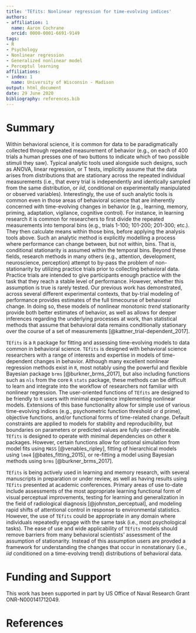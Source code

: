 ```yaml
---
title: 'TEfits: Nonlinear regression for time-evolving indices'
authors:
- affiliation: 1
  name: Aaron Cochrane
  orcid: 0000-0001-6691-9149
tags:
- R
- Psychology
- Nonlinear regression
- Generalized nonlinear model
- Perceptul learning
affiliations:
- index: 1
  name: University of Wisconsin - Madison
output: html_document
date: 29 June 2020
bibliography: references.bib
---
```


# Summary

Within behavioral science, it is common for data to be paradigmatically collected through repeated measurement of behavior (e.g., on each of 400 trials a human presses one of two buttons to indicate which of two possible stimuli they saw). Typical analytic tools used alongside such designs, such as ANOVA, linear regression, or T tests, implicitly assume that the data arises from distributions that are stationary across the repeated individual measurements (i.e., that every trial is independently and identically sampled from the same distribution, or _iid_, conditional on experimentally manipulated or observed variables).  Interestingly, the use of such analytic tools is common even in those areas of behavioral science that are inherently concerned with time-evolving changes in behavior (e.g., learning, memory, priming, adaptation, vigilance, cognitive control). For instance, in learning research it is common for researchers to first divide the repeated measurements into temporal bins (e.g., trials 1-100; 101-200; 201-300; etc.). They then calculate means within those bins, before applying the analysis tools above. Such an analytic method is explicitly modelling a process where performance can change between, but not within, bins. That is, conditional stationarity is assumed within the temporal bins. Beyond these fields, research methods in many others (e.g., attention, development, neuroscience, perception) attempt to by-pass the problem of non-stationarity by utilizing practice trials prior to collecting behavioral data. Practice trials are intended to give participants enough practice with the task that they reach a stable level of performance. However, whether this assumption is true is rarely tested. Our previous work has demonstrated, across several different experimental contexts, that by-trial modeling of performance provides estimates of the full timecourse of behavioral change. In doing so, these models of nonlinear monotonic *trend* stationarity provide both better estimates of behavior, as well as allows for deeper inferences regarding the underlying processes at work, than statistical methods that assume that behavioral data remains conditionally stationary over the course of a set of measurements [@kattner_trial-dependent_2017].

`TEfits` is a `R` package for fitting and assessing time-evolving models to data common in behavioral science. `TEfits` is designed with behavioral science researchers with a range of interests and expertise in models of time-dependent changes in behavior. Although many excellent nonlinear regression methods exist in `R`, most notably using the powerful and flexible Bayesian package `brms` [@burkner_brms_2017], but also including functions such as `nls` from the core `R` `stats` package, these methods can be difficult to learn and integrate into the workflow of researchers not familiar with nonlinear regression. The user-oriented functions of `TEfits` are designed to be friendly to `R` users with minimal experience implementing nonlinear models. Extensions of this base functionality allow for simple use of various time-evolving indices (e.g., psychometric function threshold or d prime), objective functions, and/or functional forms of time-related change. Default constraints are applied to models for stability and reproducibility, but boundaries on parameters or predicted values are fully user-defineable. `TEfits` is designed to operate with minimal dependencies on other `R` packages. However, certain functions allow for optional simulation from model fits using `MASS` [@venables_ripley], fitting of hierarchical models using `lme4` [@bates_fitting_2015], or re-fitting a model using Bayesian methods using `brms` [@burkner_brms_2017].

`TEfits` is being actively used in learning and memory research, with several manuscripts in preparation or under review, as well as having results using `TEfits` presented at academic conferences. Primary areas of use to-date include assessments of the most appropriate learning functional form of visual perceptual improvements, testing for learning and generalization in the field of radiological diagnosis [@johnston_perceptual], and modeling rapid shifts of attentional control in response to environmental statistics. However, the use of `TEfits` could be appropriate in any domain where individuals repeatedly engage with the same task (i.e., most psychological tasks). The ease of use and wide applicability of `TEfits` models should remove barriers from many behavioral scientists' assessment of the assumption of stationarity. Instead of this assumption users are provded a framework for understanding the changes that occur in nonstationary (i.e., _iid_ conditioned on a time-evolving trend) distributions of behavioral data.

# Funding and Support

This work has been supported in part by US Office of Naval Research Grant ONR-N000141712049.

# References
